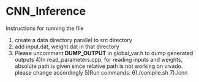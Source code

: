 # CNN_Inference
Instructions for running the file
1) create a data directory parallel to src directory
2) add input.dat, weight.dat in that directory
3) Please uncomment __DUMP_OUTPUT__  in global_var.h to dump generated outputs
4)In read_parameters.cpp, for reading inputs and weights, absolute path is given since relative path is not working on vivado. please change accordingly
5)Run commands:
6)./compile.sh
7)./cnn
